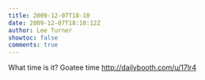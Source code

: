 ```yaml
---
title: 2009-12-07T18-10
date: 2009-12-07T18:10:12Z
author: Lee Turner
showtoc: false
comments: true
---
```


What time is it? Goatee time http://dailybooth.com/u/17lr4


